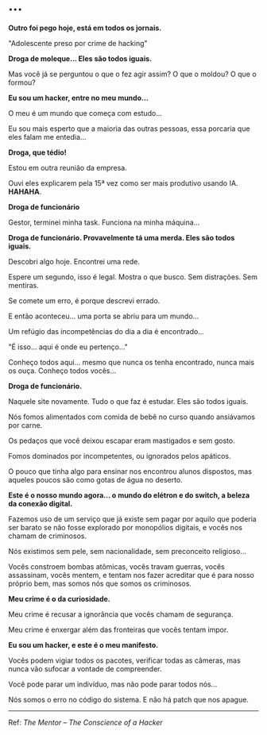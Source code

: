 # ...

**Outro foi pego hoje, está em todos os jornais.**

"Adolescente preso por crime de hacking"

**Droga de moleque... Eles são todos iguais.**

Mas você já se perguntou o que o fez agir assim? O que o moldou? O que o formou?

**Eu sou um hacker, entre no meu mundo...**

O meu é um mundo que começa com estudo...

Eu sou mais esperto que a maioria das outras pessoas, essa porcaria que eles falam me entedia...

**Droga, que tédio!**

Estou em outra reunião da empresa.

Ouvi eles explicarem pela 15ª vez como ser mais produtivo usando IA. **HAHAHA**.

**Droga de funcionário**

Gestor, terminei minha task. Funciona na minha máquina...

**Droga de funcionário. Provavelmente tá uma merda. Eles são todos iguais.**

Descobri algo hoje. Encontrei uma rede.

Espere um segundo, isso é legal. Mostra o que busco. Sem distrações. Sem mentiras.

Se comete um erro, é porque descrevi errado.

E então aconteceu... uma porta se abriu para um mundo...

Um refúgio das incompetências do dia a dia é encontrado...

"É isso... aqui é onde eu pertenço..."

Conheço todos aqui... mesmo que nunca os tenha encontrado, nunca mais os ouça. Conheço todos vocês...

**Droga de funcionário.**

Naquele site novamente. Tudo o que faz é estudar. Eles são todos iguais.

Nós fomos alimentados com comida de bebê no curso quando ansiávamos por carne.

Os pedaços que você deixou escapar eram mastigados e sem gosto.

Fomos dominados por incompetentes, ou ignorados pelos apáticos.

O pouco que tinha algo para ensinar nos encontrou alunos dispostos, mas aqueles poucos são como gotas de água no deserto.

**Este é o nosso mundo agora... o mundo do elétron e do switch, a beleza da conexão digital.**

Fazemos uso de um serviço que já existe sem pagar por aquilo que poderia ser barato se não fosse explorado por monopólios digitais, e vocês nos chamam de criminosos.

Nós existimos sem pele, sem nacionalidade, sem preconceito religioso...

Vocês constroem bombas atômicas, vocês travam guerras, vocês assassinam, vocês mentem, e tentam nos fazer acreditar que é para nosso próprio bem, mas somos nós que somos os criminosos.

**Meu crime é o da curiosidade.**

Meu crime é recusar a ignorância que vocês chamam de segurança.

Meu crime é enxergar além das fronteiras que vocês tentam impor.

**Eu sou um hacker, e este é o meu manifesto.**

Vocês podem vigiar todos os pacotes, verificar todas as câmeras, mas nunca vão sufocar a vontade de compreender.

Você pode parar um indivíduo, mas não pode parar todos nós...

Nós somos o erro no código do sistema. E não há patch que nos apague.

---

Ref: *The Mentor – The Conscience of a Hacker*

